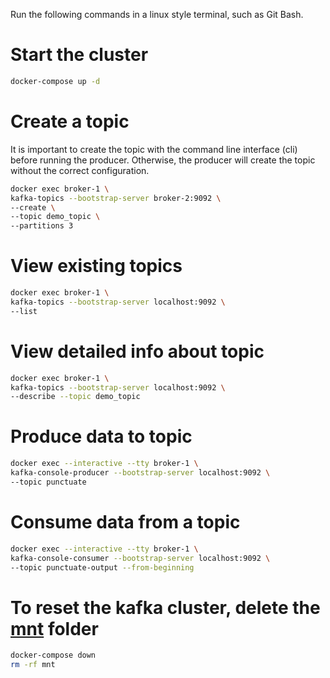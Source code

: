 Run the following commands in a linux style terminal, such as Git Bash.

# Start the cluster
```sh 
docker-compose up -d
```

# Create a topic
It is important to create the topic with the command line interface (cli) before running the producer.
Otherwise, the producer will create the topic without the correct configuration.

```sh 
docker exec broker-1 \
kafka-topics --bootstrap-server broker-2:9092 \
--create \
--topic demo_topic \
--partitions 3 
```

# View existing topics

```sh 
docker exec broker-1 \
kafka-topics --bootstrap-server localhost:9092 \
--list
```

# View detailed info about topic

```sh 
docker exec broker-1 \
kafka-topics --bootstrap-server localhost:9092 \
--describe --topic demo_topic
```

# Produce data to topic
```sh 
docker exec --interactive --tty broker-1 \
kafka-console-producer --bootstrap-server localhost:9092 \
--topic punctuate
```

# Consume data from a topic

```sh 
docker exec --interactive --tty broker-1 \
kafka-console-consumer --bootstrap-server localhost:9092 \
--topic punctuate-output --from-beginning
```

# To reset the kafka cluster, delete the [mnt](mnt) folder
```sh
docker-compose down
rm -rf mnt
```
